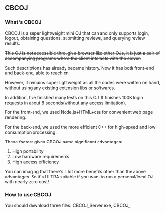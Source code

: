 ## CBCOJ

### What's CBCOJ

CBCOJ is a super lightweight mini OJ that can and only supports login, logout, obtaining questions, submitting reviews, and querying review results.

~~This OJ is not accessible through a browser like other OJs, it is just a pair of accompanying programs where the client interacts with the server.~~

Such descriptions has already became history. Now it has both front-end and back-end, able to reach on 

However, it remains super lightweight as all the codes were written on hand, without using any existing extension libs or softwares.

In addition, I've finished many tests on this OJ. It finishes 100K login requests in about 8 seconds(without any access limitation).

For the front-end, we used Node.js+HTML+css for convenient web page rendering.

For the back-end, we used the more efficient C++ for high-speed and low consumption processing.

These factors gives CBCOJ some significant advantages:

1. High portability
2. Low hardware requirements
3. High access efficiency

You can imaging that there's a lot more benefits other than the above advantages. So it's ULTRA suitable if you want to run a personal/local OJ with nearly zero cost!

### How to use CBCOJ

You should download three files: CBCOJ_Server.exe, CBCOJ_
